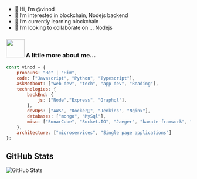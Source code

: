 - 👋 Hi, I’m @vinod
- 👀 I’m interested in blockchain, Nodejs backend
- 🌱 I’m currently learning blockchain
- 💞️ I’m looking to collaborate on ... Nodejs

### <img src="https://media.giphy.com/media/VgCDAzcKvsR6OM0uWg/giphy.gif" width="50"> A little more about me...  

```javascript
const vinod = {
    pronouns: "He" | "Him",
    code: ["Javascript", "Python", "Typescript"],
    askMeAbout: ["web dev", "tech", "app dev", "Reading"],
    technologies: {
        backEnd: {
            js: ["Node","Express", "Graphql"],
        },
        devOps: ["AWS", "Docker🐳", "Jenkins", "Nginx"],
        databases: ["mongo", "MySql"],
        misc: ["SonarCube", "Socket.IO", "Jaeger", "karate-framwork", "Jest-unit-testing"]
    },
    architecture: ["microservices", "Single page applications"]
};
```



<h2>GitHub Stats</h2>
<p><img src="https://github-readme-stats.vercel.app/api?username=vinodnextcoder&amp;show_icons=true" alt="GitHub Stats"></p>


<!---
vinodnextcoder/vinodnextcoder is a ✨ special ✨ repository because its `README.md` (this file) appears on your GitHub profile.
You can click the Preview link to take a look at your changes.
--->
